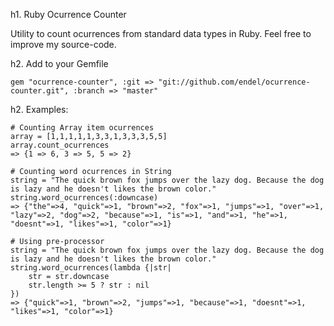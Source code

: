 h1. Ruby Ocurrence Counter

Utility to count ocurrences from standard data types in Ruby.
Feel free to improve my source-code.

h2. Add to your Gemfile

    gem "ocurrence-counter", :git => "git://github.com/endel/ocurrence-counter.git", :branch => "master"

h2. Examples:
    
    # Counting Array item ocurrences
    array = [1,1,1,1,1,3,3,1,3,3,3,5,5]
    array.count_ocurrences
    => {1 => 6, 3 => 5, 5 => 2}

    # Counting word ocurrences in String
    string = "The quick brown fox jumps over the lazy dog. Because the dog is lazy and he doesn't likes the brown color."
    string.word_ocurrences(:downcase)
    => {"the"=>4, "quick"=>1, "brown"=>2, "fox"=>1, "jumps"=>1, "over"=>1, "lazy"=>2, "dog"=>2, "because"=>1, "is"=>1, "and"=>1, "he"=>1, "doesnt"=>1, "likes"=>1, "color"=>1}

    # Using pre-processor
    string = "The quick brown fox jumps over the lazy dog. Because the dog is lazy and he doesn't likes the brown color."
    string.word_ocurrences(lambda {|str|
        str = str.downcase
        str.length >= 5 ? str : nil
    })
    => {"quick"=>1, "brown"=>2, "jumps"=>1, "because"=>1, "doesnt"=>1, "likes"=>1, "color"=>1}

    